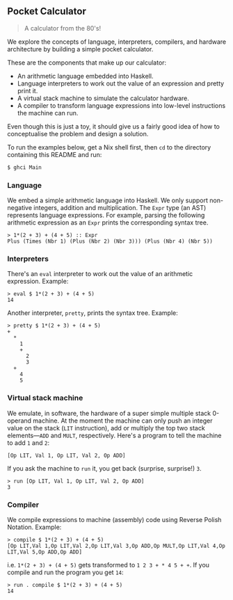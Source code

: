 Pocket Calculator
-----------------
> A calculator from the 80's!

We explore the concepts of language, interpreters, compilers, and
hardware architecture by building a simple pocket calculator.

These are the components that make up our calculator:

- An arithmetic language embedded into Haskell.
- Language interpreters to work out the value of an expression and
  pretty print it.
- A virtual stack machine to simulate the calculator hardware.
- A compiler to transform language expressions into low-level
  instructions the machine can run.

Even though this is just a toy, it should give us a fairly good idea
of how to conceptualise the problem and design a solution.

To run the examples below, get a Nix shell first, then `cd` to the
directory containing this README and run:

```bash
$ ghci Main
```


### Language

We embed a simple arithmetic language into Haskell. We only support
non-negative integers, addition and multiplication. The `Expr` type
(an AST) represents language expressions. For example, parsing the
following arithmetic expression as an `Expr` prints the corresponding
syntax tree.

```
> 1*(2 + 3) + (4 + 5) :: Expr
Plus (Times (Nbr 1) (Plus (Nbr 2) (Nbr 3))) (Plus (Nbr 4) (Nbr 5))
```


### Interpreters

There's an `eval` interpreter to work out the value of an arithmetic
expression. Example:

```
> eval $ 1*(2 + 3) + (4 + 5)
14
```

Another interpreter, `pretty`, prints the syntax tree. Example:

```
> pretty $ 1*(2 + 3) + (4 + 5)
+
  *
    1
    +
      2
      3
  +
    4
    5
```


### Virtual stack machine

We emulate, in software, the hardware of a super simple multiple
stack 0-operand machine. At the moment the machine can only push
an integer value on the stack (`LIT` instruction), add or multiply
the top two stack elements—`ADD` and `MULT`, respectively. Here's
a program to tell the machine to add `1` and `2`:

```
[Op LIT, Val 1, Op LIT, Val 2, Op ADD]
```

If you ask the machine to `run` it, you get back (surprise, surprise!)
`3`.

```
> run [Op LIT, Val 1, Op LIT, Val 2, Op ADD]
3
```


### Compiler

We compile expressions to machine (assembly) code using Reverse Polish
Notation. Example:

```
> compile $ 1*(2 + 3) + (4 + 5)
[Op LIT,Val 1,Op LIT,Val 2,Op LIT,Val 3,Op ADD,Op MULT,Op LIT,Val 4,Op LIT,Val 5,Op ADD,Op ADD]
```

i.e. `1*(2 + 3) + (4 + 5)` gets transformed to `1 2 3 + * 4 5 + +`.
If you compile and run the program you get `14`:

```
> run . compile $ 1*(2 + 3) + (4 + 5)
14
```
